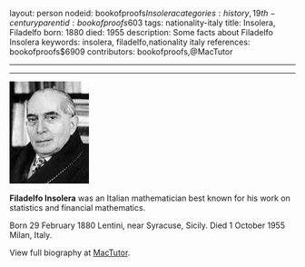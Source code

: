 layout: person
nodeid: bookofproofs$Insolera
categories: history,19th-century
parentid: bookofproofs$603
tags: nationality-italy
title: Insolera, Filadelfo
born: 1880
died: 1955
description: Some facts about Filadelfo Insolera
keywords: insolera, filadelfo,nationality italy
references: bookofproofs$6909
contributors: bookofproofs,@MacTutor

---


---

![Insolera.jpg](https://github.com/bookofproofs/bookofproofs.github.io/blob/main/_sources/_assets/images/portraits/Insolera.jpg?raw=true)

**Filadelfo Insolera** was an Italian mathematician best known for his work on statistics and financial mathematics.

Born 29 February 1880 Lentini, near Syracuse, Sicily. Died 1 October 1955 Milan, Italy.


View full biography at [MacTutor](https://mathshistory.st-andrews.ac.uk/Biographies/Insolera/).